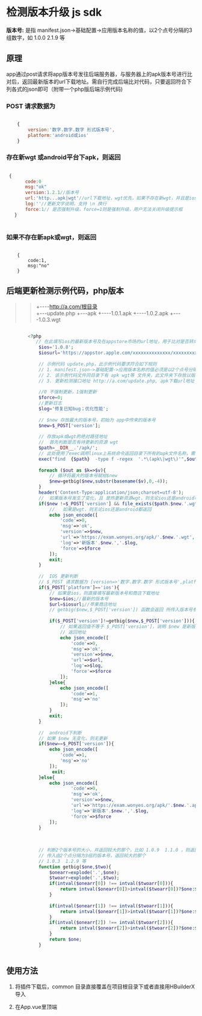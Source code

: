 # 检测版本升级	js sdk

**版本号:** 是指 manifest.json->基础配置->应用版本名称的值，以2个点号分隔的3组数字，如 1.0.0  2.1.9 等


## 原理

app通过post请求将app版本号发往后端服务器，与服务器上的apk版本号进行比对后，返回最新版本的url下载地址。需自行完成后端比对代码，只要返回符合下列各式的json即可（附带一个php版后端示例代码)

### POST 请求数据为 

```javascript

 	{
 		version:'数字.数字.数字 形式版本号',
 		platform:'android或ios'
 	}

```
	
### 存在新wgt 或android平台下apk，则返回
  
 ```javascript
  
  {
	    code:0
		msg:"ok"
		version:1.2.1//版本号
		url:'http...apk|wgt'//url下载地址，wgt优先，如果不存在新wgt，并且是ios，则此处为AppStore的地址
		log:''//更新文字说明，支持 \n 换行
		force:1// 是否强制升级，force=1则是强制升级，用户无法关闭升级提示框
	}
	
```

### 如果不存在新apk或wgt，则返回

```

	{
		code:1,
		msg:"no"
	}

```	
	
	
## 后端更新检测示例代码，php版本

>>
>> 	+----http://a.com/根目录	
>>		+---update.php
>>		+---apk
>>			+----1.0.1.apk
>>			+----1.0.2.apk
>>			+----1.0.3.wgt
>> 

```php
	
		<?php
		   // 在此填写ios的最新版本号及在appstore市场的url地址，用于比对是否转向去appstore市场更新
		    $ios='1.0.8';
		    $iosurl='https://appstor.apple.com/xxxxxxxxxxxxxx/xxxxxxxxxx';
		
			// 示例代码 update.php，此示例代码要求符合如下规则
			// 1. manifest.json->基础配置->应用版本名称的值必须是以2个点号分隔开的3组数字，即  "数字.数字.数字" 比如 1.0.2   2.1.3 等，不可含有其他字符，且形式必须符合 数字.数字.数字 的形式
			// 2. 该示例代码文件同目录下有 apk wgt等 文件夹，此文件夹下存放以版本号命名的apk包或wgt包，如果apk和wgt包版本号相同，则优先返回wgt，如 1.0.2.apk  1.2.4.apk 1.3.4.wgt等
			// 3. 更新检测接口地址 http://a.com/update.php, apk下载url地址 http://a.com/apk/数字.数字.数字.apk或wgt
			
			//0 不强制更新，1强制更新
			$force=0;
			//更新日志	
			$log='修复已知bug；优化性能';
			
	        // $new 存放最大的版本号，初始为 app中传来的版本号
			$new=$_POST['version'];
			
			// 存放apk或wgt的绝对路径地址
	        // 	首先判断是否有待更新的资源 wgt
			$path=__DIR__.'/apk/';
			// 此处使用了exec调用linux上系统命令返回目录下所有的apk文件名称，需要php中启用exec函数
			exec("find  {$path}  -type f -regex  '.*\(apk\|wgt\)'",$out);
			
			foreach ($out as $k=>$v){
				// 循环将最大的版本号赋给$new
				$new=getbig($new,substr(basename($v),0,-4));
			}
			header('Content-Type:application/json;charset=utf-8');
	        // 	如果版本号发生了变化，且 是热更新资源wgt，则无论ios还是android均返回资源wgt
			if($new !=$_POST['version'] && file_exists($path.$new.'.wgt')){
			    //   如果是wgt，则无论ios还是android都返回
			    echo json_encode([
					'code'=>0,
					'msg'=>'ok',
					'version'=>$new,
					'url'=>'https://exam.wonyes.org/apk/'.$new.'.wgt',
					'log'=>'新版本'.$new.','.$log,
					'force'=>$force
				]);
				exit;
			}
			
	        // 	IOS 更新判断	
			// $_POST 请求数据为 [version=>'数字.数字.数字 形式版本号',platform=>'android或ios']
			if($_POST['platform']=='ios'){
				// 如果是ios，则直接填写最新版本号和商店下载地址
				$new=$ios;//最新的版本号
				$url=$iosurl;//苹果商店地址
				// getbig($new,$_POST['version']) 函数会返回 所传入版本号参数中较大的那个
				
				if($_POST['version']!=getbig($new,$_POST['version'])){
					// 如果返回值不等于 $_POST['version']，说明 $new 是新版本
					// 返回地址
					echo json_encode([
						'code'=>0,
						'msg'=>'ok',
						'version'=>$new,
						'url'=>$url,
						'log'=>$log,
						'force'=>$force
					]);
				}else{
				    echo json_encode([
	    				'code'=>1,
	    				'msg'=>'no'
	    			]);
				}
				exit;
			}
			
	        // 	android下判断	
			// 如果 $new 无变化，则无更新
			if($new==$_POST['version']){
				echo json_encode([
					'code'=>1,
					'msg'=>'no'
				]);
				 exit;
			}else{
				echo json_encode([
						'code'=>0,
						'msg'=>'ok',
						'version'=>$new,
						'url'=>'https://exam.wonyes.org/apk/'.$new.'.apk',
						'log'=>'新版本'.$new.','.$log,
						'force'=>$force
				]);
			}
			
			
			
			// 判断2个版本号的大小，并返回较大的那个，比如 1.0.9  1.1.0 ，则返回 1.1.0
		    // 传入由2个点分隔为3组的版本号，返回较大的那个
		    // 1.0.3  1.2.9 等
		    function getbig($one,$two){
		        $onearr=explode('.',$one);
		        $twoarr=explode('.',$two);
		        if(intval($onearr[0]) !== intval($twoarr[0])){
		            return intval($onearr[0])>intval($twoarr[0])?$one:$two;
		        }
		        
		        if(intval($onearr[1]) !== intval($twoarr[1])){
		            return intval($onearr[1])>intval($twoarr[1])?$one:$two;
		        }
		        if(intval($onearr[2]) !== intval($twoarr[2])){
		            return intval($onearr[2])>intval($twoarr[2])?$one:$two;
		        }
		        return $one;
		    }
	
```

## 使用方法

1. 将插件下载后，common 目录直接覆盖在项目根目录下或者直接用HBuilderX导入
2. 在App.vue里顶端 <script> 后引入下面代码
	
	```javascript
	
	// 如果下载的，并放在了common目录下
	
	// #ifdef APP-PLUS
		import checkappupdate from 'common/checkappupdate.js'
	// #endif
	
	
	
	// 如果导入的
	
	// #ifdef APP-PLUS
	import checkappupdate from 'js_sdk/wonyes-checkappudate/checkappupdate.js'
	// #endif
	
	
	```
3. 同样在App.vue 里 onLaunch: 方法里，引入如下代码

	```
	
	//调用示例 配置参数， 默认如下，其中api是接口地址，必须填写
	
	// #ifdef APP-PLUS
	checkappupdate.check({
		title:"检测到有新版本！",
		content:"请升级app到最新版本！",
		canceltext:"暂不升级",
		oktext:"立即升级",
		api:'http://exam.wonyes.org/update.php',
		barbackground:"rgba(50,50,50,0.8)",//进度条背景色，默认灰色，可自定义rgba形式色值
		barbackgroundactive:"rgba(32,165,58,1)"//进度条前景色色，默认绿色，可自定义rgba形式色值
	})
	// #endif
	
	```
4. 如果使用示例php代码，则按下述配置，其他方式参考此配置
	
	A. 假设域名为 a.com  更新接口文件为update.php，接口地址为 http://a.com/update.php
	B. 复制示例代码，粘贴到update.php中
	C. 在update.php同目录下建立apk文件夹，里面存放应用的apk包或wgt包，包命名必须为 版本号.apk  .wgt，即符合 “数字.数字.数字.wgt|apk”形式,如果存在同版本号的apk和wgt，则wgt优先

5. 确保站点绑定解析均正常，到此完成


## 演示app

![安装演示app](https://exam.wonyes.org/apk.png)



## 使用示例项目

如果你通过文档说明还无法顺利使用，可下载示例项目，查看应用过程




## 如果觉得有用，不妨赞助一下，多少随意 ┑(￣Д ￣)┍

![](https://www.wonyes.org/wx.jpg)

![](https://www.wonyes.org/alipay.jpg)

